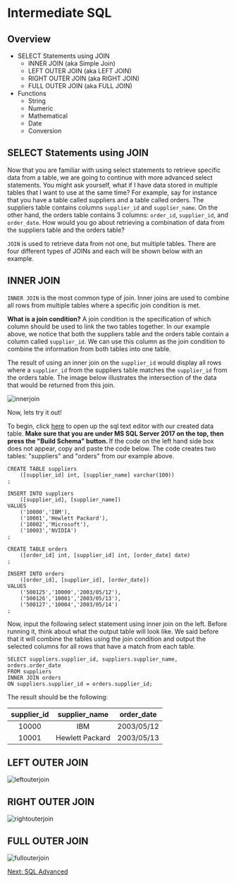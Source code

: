 # Intermediate SQL
## Overview
* SELECT Statements using JOIN
  * INNER JOIN (aka Simple Join)
  * LEFT OUTER JOIN (aka LEFT JOIN)
  * RIGHT OUTER JOIN (aka RIGHT JOIN)
  * FULL OUTER JOIN (aka FULL JOIN)
* Functions
  * String
  * Numeric
  * Mathematical
  * Date
  * Conversion

## SELECT Statements using JOIN
Now that you are familiar with using select statements to retrieve specific data from a table,
we are going to continue with more advanced select statements. You might ask yourself, what if
I have data stored in multiple tables that I want to use at the same time? For example, say
for instance that you have a table called suppliers and a table called orders. The suppliers
table contains columns ```supplier_id``` and ```supplier_name```. On the other hand, the orders
table contains 3 columns: ```order_id```, ```supplier_id```, and ```order_date```. How would you
go about retrieving a combination of data from the suppliers table and the orders table?

```JOIN``` is used to retrieve data from not one, but multiple tables. There are four different
types of JOINs and each will be shown below with an example.

## INNER JOIN
```INNER JOIN``` is the most common type of join. Inner joins are used to combine all rows from
multiple tables where a specific join condition is met.

<b>What is a join condition?</b>
A join condition is the specification of which column should be used to link the two tables
together. In our example above, we notice that both the suppliers table and the orders table
contain a column called ```supplier_id```. We can use this column as the join condition to
combine the information from both tables into one table.

The result of using an inner join on the ```supplier_id``` would display all rows where a
```supplier_id``` from the suppliers table matches the ```supplier_id``` from the orders table.
The image below illustrates the intersection of the data that would be returned from this join.


![innerjoin](images/inner_join.gif)


Now, lets try it out!

To begin, click [here](http://sqlfiddle.com/#!18/79aeb) to open up the sql text editor with our created data table. <b>Make sure that you are under MS SQL Server 2017 on the top, then press the "Build Schema" button. </b> If the code on the left hand side box does not appear, copy and paste the code below. The code creates two tables: "suppliers" and "orders" from our example above.

```
CREATE TABLE suppliers
    ([supplier_id] int, [supplier_name] varchar(100))
;

INSERT INTO suppliers
    ([supplier_id], [supplier_name])
VALUES
    ('10000','IBM'),
    ('10001','Hewlett Packard'),
    ('10002','Microsoft'),
    ('10003','NVIDIA')
;

CREATE TABLE orders
    ([order_id] int, [supplier_id] int, [order_date] date)
;

INSERT INTO orders
    ([order_id], [supplier_id], [order_date])
VALUES
    ('500125','10000','2003/05/12'),
    ('500126','10001','2003/05/13'),
    ('500127','10004','2003/05/14')
;
```

Now, input the following select statement using inner join on the left. Before running it,
think about what the output table will look like. We said before that it will combine the
tables using the join condition and output the selected columns for all rows that have a
match from each table.

```
SELECT suppliers.supplier_id, suppliers.supplier_name, orders.order_date
FROM suppliers
INNER JOIN orders
ON suppliers.supplier_id = orders.supplier_id;
```

The result should be the following:

| supplier_id |  supplier_name  | order_date |
|:-----------:|:---------------:|:----------:|
|    10000    |       IBM       | 2003/05/12 |
|    10001    | Hewlett Packard | 2003/05/13 |


## LEFT OUTER JOIN

![leftouterjoin](images/left_outer_join.gif)

## RIGHT OUTER JOIN

![rightouterjoin](images/right_outer_join.gif)

## FULL OUTER JOIN

![fullouterjoin](images/full_outer_join.gif)

[Next: SQL Advanced](SQLAdvanced.md)

